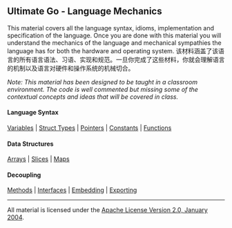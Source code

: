 ## Ultimate Go - Language Mechanics

This material covers all the language syntax, idioms, implementation and specification of the language. Once you are done with this material you will understand the mechanics of the language and mechanical sympathies the language has for both the hardware and operating system.
该材料涵盖了该语言的所有语言语法、习语、实现和规范。一旦你完成了这些材料，你就会理解语言的机制以及语言对硬件和操作系统的机械切合。

*Note: This material has been designed to be taught in a classroom environment. The code is well commented but missing some of the contextual concepts and ideas that will be covered in class.*

#### Language Syntax
[Variables](./variables/variables.md) |
[Struct Types](./struct_types/struct_types.md) |
[Pointers](./pointers/pointers.md) |
[Constants](./constants/constants.md) |
[Functions](./functions/functions.md)

#### Data Structures
[Arrays](./arrays/arrays.md) |
[Slices](./slices/slices.md) |
[Maps](../../../go/language/maps/README.md)

#### Decoupling
[Methods](../../../go/language/methods/README.md) |
[Interfaces](../../../go/language/interfaces/README.md) |
[Embedding](../../../go/language/embedding/README.md) |
[Exporting](../../../go/language/exporting/README.md)

___
All material is licensed under the [Apache License Version 2.0, January 2004](http://www.apache.org/licenses/LICENSE-2.0).
